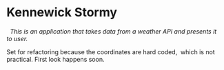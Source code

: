 
<html>
  <h1>Kennewick Stormy </h1>
  
<i>  This is an application that takes data from a weather API and presents it to user.
</i>
<p>
Set for refactoring because the coordinates are hard coded,  which is not practical. 
First look happens soon.</p>
</html>

